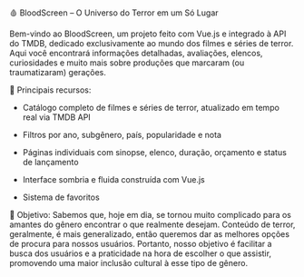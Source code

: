 🩸 BloodScreen – O Universo do Terror em um Só Lugar

Bem-vindo ao BloodScreen, um projeto feito com Vue.js e integrado à API do TMDB, dedicado exclusivamente ao mundo dos filmes e séries de terror.
Aqui você encontrará informações detalhadas, avaliações, elencos, curiosidades e muito mais sobre produções que marcaram (ou traumatizaram) gerações.

🔮 Principais recursos:

- Catálogo completo de filmes e séries de terror, atualizado em tempo real via TMDB API

- Filtros por ano, subgênero, país, popularidade e nota

- Páginas individuais com sinopse, elenco, duração, orçamento e status de lançamento

- Interface sombria e fluida construída com Vue.js

- Sistema de favoritos

🧛 Objetivo:
Sabemos que, hoje em dia, se tornou muito complicado para os amantes do gênero encontrar o que realmente desejam. Conteúdo de terror, geralmente, é mais generalizado, então queremos dar as melhores opções de procura para nossos usuários. Portanto, nosso objetivo é facilitar a busca dos usuários e a praticidade na hora de escolher o que assistir, promovendo uma maior inclusão cultural à esse tipo de gênero.
